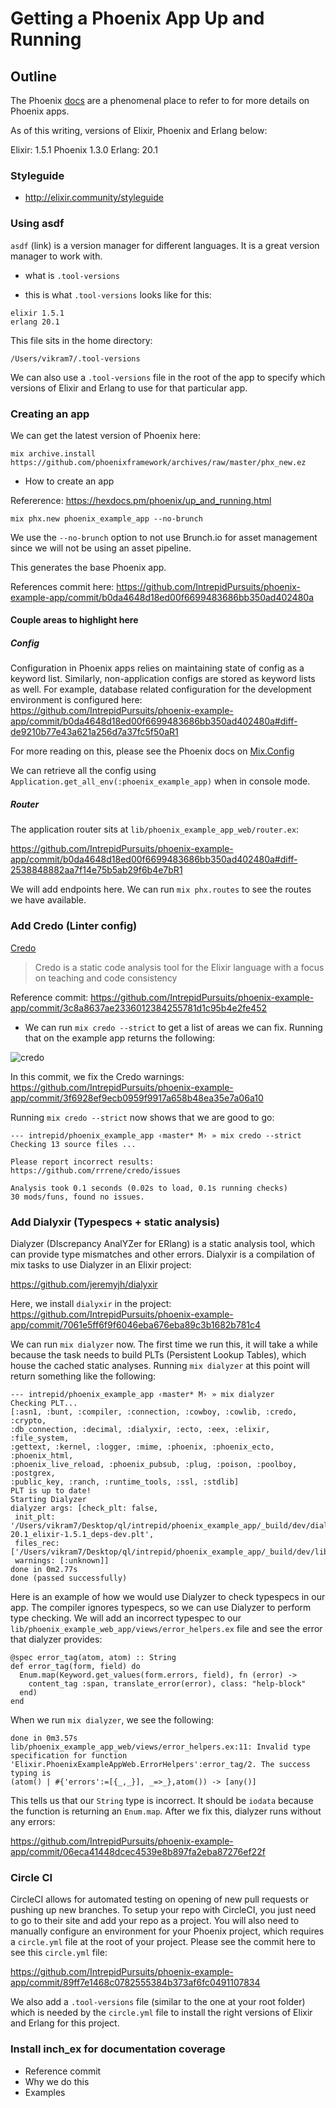 # Getting a Phoenix App Up and Running

## Outline

The Phoenix [docs](https://hexdocs.pm/phoenix/Phoenix.html) are a phenomenal
place to refer to for more details on Phoenix apps.

As of this writing, versions of Elixir, Phoenix and Erlang below: 

Elixir: 1.5.1
Phoenix 1.3.0
Erlang: 20.1

### Styleguide
- http://elixir.community/styleguide

### Using asdf

`asdf` (link) is a version manager for different languages. It is a great
version manager to work with.

- what is `.tool-versions`

- this is what `.tool-versions` looks like for this:

```
elixir 1.5.1
erlang 20.1
```

This file sits in the home directory:

`/Users/vikram7/.tool-versions`

We can also use a `.tool-versions` file in the root of the app to specify which
versions of Elixir and Erlang to use for that particular app.

### Creating an app

We can get the latest version of Phoenix here:

```
mix archive.install https://github.com/phoenixframework/archives/raw/master/phx_new.ez
```

- How to create an app

Refererence: https://hexdocs.pm/phoenix/up_and_running.html

`mix phx.new phoenix_example_app --no-brunch`

We use the `--no-brunch` option to not use Brunch.io for asset management since
we will not be using an asset pipeline.

This generates the base Phoenix app.

References commit here: https://github.com/IntrepidPursuits/phoenix-example-app/commit/b0da4648d18ed00f6699483686bb350ad402480a

#### Couple areas to highlight here

##### Config

Configuration in Phoenix apps relies on maintaining state of config as a keyword
list. Similarly, non-application configs are stored as keyword lists as well.
For example, database related configuration for the development environment is
configured here:
https://github.com/IntrepidPursuits/phoenix-example-app/commit/b0da4648d18ed00f6699483686bb350ad402480a#diff-de9210b77e43a621a256d7a37fc5f50aR1

For more reading on this, please see the Phoenix docs on [Mix.Config](https://hexdocs.pm/mix/Mix.Config.html)

We can retrieve all the config using `Application.get_all_env(:phoenix_example_app)` when in console mode.

##### Router
The application router sits at `lib/phoenix_example_app_web/router.ex`:

https://github.com/IntrepidPursuits/phoenix-example-app/commit/b0da4648d18ed00f6699483686bb350ad402480a#diff-2538848882aa7f14e75b5ab29f6b4e7bR1

We will add endpoints here. We can run `mix phx.routes` to see the routes we
have available.

### Add Credo (Linter config)

[Credo](https://github.com/rrrene/credo)
> Credo is a static code analysis tool for the Elixir language with a focus on teaching and code consistency

Reference commit: https://github.com/IntrepidPursuits/phoenix-example-app/commit/3c8a8637ae2336012384255781d1c95b4e2fe452

- We can run `mix credo --strict` to get a list of areas we can fix. Running
  that on the example app returns the following:

![credo](https://imgur.com/a/hqtok)

In this commit, we fix the Credo warnings:
https://github.com/IntrepidPursuits/phoenix-example-app/commit/3f6928ef9ecb0959f9917a658b48ea35e7a06a10

Running `mix credo --strict` now shows that we are good to go:

```
--- intrepid/phoenix_example_app ‹master* M› » mix credo --strict
Checking 13 source files ...

Please report incorrect results: https://github.com/rrrene/credo/issues

Analysis took 0.1 seconds (0.02s to load, 0.1s running checks)
30 mods/funs, found no issues.
```

### Add Dialyxir (Typespecs + static analysis)

Dialyzer (DIscrepancy AnalYZer for ERlang) is a static analysis tool, which can
provide type mismatches and other errors. Dialyxir is a compilation of mix tasks
to use Dialyzer in an Elixir project:

https://github.com/jeremyjh/dialyxir

Here, we install `dialyxir` in the project:
https://github.com/IntrepidPursuits/phoenix-example-app/commit/7061e5ff6f9f6046eba676eba89c3b1682b781c4

We can run `mix dialyzer` now. The first time we run this, it will take a while
because the task needs to build PLTs (Persistent Lookup Tables), which house the 
cached static analyses. Running `mix dialyzer` at this point will return
something like the following:

```
--- intrepid/phoenix_example_app ‹master* M› » mix dialyzer
Checking PLT...
[:asn1, :bunt, :compiler, :connection, :cowboy, :cowlib, :credo, :crypto,
:db_connection, :decimal, :dialyxir, :ecto, :eex, :elixir, :file_system,
:gettext, :kernel, :logger, :mime, :phoenix, :phoenix_ecto, :phoenix_html,
:phoenix_live_reload, :phoenix_pubsub, :plug, :poison, :poolboy, :postgrex,
:public_key, :ranch, :runtime_tools, :ssl, :stdlib]
PLT is up to date!
Starting Dialyzer
dialyzer args: [check_plt: false,
 init_plt: '/Users/vikram7/Desktop/ql/intrepid/phoenix_example_app/_build/dev/dialyxir_erlang-20.1_elixir-1.5.1_deps-dev.plt',
 files_rec: ['/Users/vikram7/Desktop/ql/intrepid/phoenix_example_app/_build/dev/lib/phoenix_example_app/ebin'],
 warnings: [:unknown]]
done in 0m2.77s
done (passed successfully)
```

Here is an example of how we would use Dialyzer to check typespecs in our app.
The compiler ignores typespecs, so we can use Dialyzer to perform type checking.
We will add an incorrect typespec to our `lib/phoenix_example_web_app/views/error_helpers.ex`
file and see the error that dialyzer provides:

```
@spec error_tag(atom, atom) :: String
def error_tag(form, field) do
  Enum.map(Keyword.get_values(form.errors, field), fn (error) ->
    content_tag :span, translate_error(error), class: "help-block"
  end)
end
```

When we run `mix dialyzer`, we see the following:

```
done in 0m3.57s
lib/phoenix_example_app_web/views/error_helpers.ex:11: Invalid type specification for function
'Elixir.PhoenixExampleAppWeb.ErrorHelpers':error_tag/2. The success typing is
(atom() | #{'errors':=[{_,_}], _=>_},atom()) -> [any()]
```

This tells us that our `String` type is incorrect. It should be `iodata` because
the function is returning an `Enum.map`. After we fix this, dialyzer runs
without any errors:

https://github.com/IntrepidPursuits/phoenix-example-app/commit/06eca41448dcec4539e8b897fa2eba87276ef22f

### Circle CI

CircleCI allows for automated testing on opening of new pull requests or pushing
up new branches. To setup your repo with CircleCI, you just need to go to their
site and add your repo as a project. You will also need to manually configure an
environment for your Phoenix project, which requires a `circle.yml` file at the
root of your project. Please see the commit here to see this `circle.yml` file:

https://github.com/IntrepidPursuits/phoenix-example-app/commit/89ff7e1468c0782555384b373af6fc0491107834

We also add a `.tool-versions` file (similar to the one at your root folder)
which is needed by the `circle.yml` file to install the right versions of Elixir
and Erlang for this project.

### Install inch_ex for documentation coverage

- Reference commit
- Why we do this
- Examples
